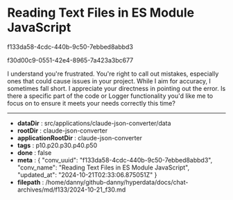 # Reading Text Files in ES Module JavaScript

f133da58-4cdc-440b-9c50-7ebbed8abbd3

f30d00c9-0551-42e4-8965-7a423a3bc677

 I understand you're frustrated. You're right to call out mistakes, especially ones that could cause issues in your project. While I aim for accuracy, I sometimes fall short. I appreciate your directness in pointing out the error. Is there a specific part of the code or Logger functionality you'd like me to focus on to ensure it meets your needs correctly this time?

---

* **dataDir** : src/applications/claude-json-converter/data
* **rootDir** : claude-json-converter
* **applicationRootDir** : claude-json-converter
* **tags** : p10.p20.p30.p40.p50
* **done** : false
* **meta** : {
  "conv_uuid": "f133da58-4cdc-440b-9c50-7ebbed8abbd3",
  "conv_name": "Reading Text Files in ES Module JavaScript",
  "updated_at": "2024-10-21T02:33:06.875051Z"
}
* **filepath** : /home/danny/github-danny/hyperdata/docs/chat-archives/md/f133/2024-10-21_f30.md